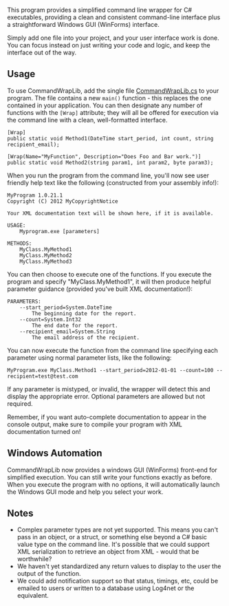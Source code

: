 This program provides a simplified command line wrapper for C# executables, providing a clean and consistent command-line interface plus a straightforward Windows GUI (WinForms) interface.

Simply add one file into your project, and your user interface work is done.  You can focus instead on just writing your code and logic, and keep the interface out of the way.

## Usage ##

To use CommandWrapLib, add the single file [CommandWrapLib.cs](http://csharp-command-line-wrapper.googlecode.com/svn/trunk/CommandWrapper/CommandWrapper/CommandWrapLib.cs) to your program.  The file contains a new `main()` function - this replaces the one contained in your application.  You can then designate any number of functions with the `[Wrap]` attribute; they will all be offered for execution via the command line with a clean, well-formatted interface.

```
[Wrap]
public static void Method1(DateTime start_period, int count, string recipient_email);

[Wrap(Name="MyFunction", Description="Does Foo and Bar work.")]
public static void Method2(string param1, int param2, byte param3);
```

When you run the program from the command line, you'll now see user friendly help text like the following (constructed from your assembly info!):

```
MyProgram 1.0.21.1
Copyright (C) 2012 MyCopyrightNotice

Your XML documentation text will be shown here, if it is available.

USAGE:
    Myprogram.exe [parameters]

METHODS:
    MyClass.MyMethod1
    MyClass.MyMethod2
    MyClass.MyMethod3
```

You can then choose to execute one of the functions.  If you execute the program and specify "MyClass.MyMethod1", it will then produce helpful parameter guidance (provided you've built XML documentation!):

```
PARAMETERS:
    --start_period=System.DateTime
        The beginning date for the report. 
    --count=System.Int32
        The end date for the report.
    --recipient_email=System.String
        The email address of the recipient.

```

You can now execute the function  from the command line specifying each parameter using normal parameter lists, like the following:

```
MyProgram.exe MyClass.Method1 --start_period=2012-01-01 --count=100 --recipient=test@test.com
```

If any parameter is mistyped, or invalid, the wrapper will detect this and display the appropriate error.  Optional parameters are allowed but not required.

Remember, if you want auto-complete documentation to appear in the console output, make sure to compile your program with XML documentation turned on!

## Windows Automation ##

CommandWrapLib now provides a windows GUI (WinForms) front-end for simplified execution.  You can still write your functions exactly as before.  When you execute the program with no options, it will automatically launch the Windows GUI mode and help you select your work.

## Notes ##

  * Complex parameter types are not yet supported.  This means you can't pass in an object, or a struct, or something else beyond a C# basic value type on the command line.  It's possible that we could support XML serialization to retrieve an object from XML - would that be worthwhile?
  * We haven't yet standardized any return values to display to the user the output of the function.
  * We could add notification support so that status, timings, etc, could be emailed to users or written to a database using Log4net or the equivalent.